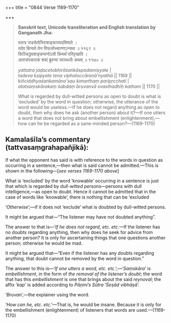 +++
title = "0844 Verse 1169-1170"

+++
> **Sanskrit text, Unicode transliteration and English translation by Ganganath Jha:** 
>
> यत्तत्र जडचेतोभिराशङ्कास्पदमिष्यते ।  
> तदेव क्षिप्यते तेन विफलोच्चारणाऽन्यथा ॥ ११६९ ॥  
> किञ्चिद्ध्यशङ्कमानोऽसौ किमर्थं परिपृच्छति ।  
> अतत्संस्कारकं शब्दं ब्रुवन्वा स्वस्थधीः कथम् ॥ ११७० ॥ 
>
> *yattatra jaḍacetobhirāśaṅkāspadamiṣyate* \|  
> *tadeva kṣipyate tena viphaloccāraṇā'nyathā* \|\| 1169 \|\|  
> *kiñciddhyaśaṅkamāno'sau kimarthaṃ paripṛcchati* \|  
> *atatsaṃskārakaṃ śabdaṃ bruvanvā svasthadhīḥ katham* \|\| 1170 \|\| 
>
> What is regarded by dull-witted persons as open to doubt is what is ‘excluded’ by the word in question; otherwise, the utterance of the word would be useless.—If he does not regard anything as open to doubt, then why does he ask (another person) about it?—If one utters a word that does not bring about embellishment (enlightenment),—how can he be regarded as a sane-minded person?—(1169-1170)



## Kamalaśīla’s commentary (tattvasaṃgrahapañjikā):

If what the opponent has said is with reference to the words in question as occurring in a sentence,—then what is said cannot be admitted.—This is shown in the following—[*see verses 1169-1170 above*]

What is ‘excluded’ by the word ‘knowable’ occurring in a sentence is just that which is regarded by *dull-witted persons*—persons with dull intelligence,—as open to doubt. Hence it cannot be admitted that in the case of words like ‘knowable’, there is nothing that can be ‘excluded

‘*Otherwise*’;—if it does not ‘exclude’ what is doubted by dull-witted persons.

It might be argued that—“The listener may have not doubted anything”.

The answer to that is—‘*If he does not regard*, *etc. etc*.—If the listener has no doubts regarding anything, then why does he seek for advice from another person? It is only for ascertaining things that one questions another person; otherwise he would be mad.

It might be argued that—“Even if the listener has any doubts regarding anything, that doubt cannot be removed by the word in question.”

The answer to this is—‘*If one utters a word, etc. etc*.’;—‘*Saṃskāra*’ is *embellishment*, in the form of *the removal of the listener’s doubt*; the word that has this *embellishment* is one that brings about the said *reynoval*; the affix ‘*kap*’ is added according to *Pāṇini’s Sūtra* ‘*Śeṣād vibhāṣā*’.

‘*Bruvan*’,—the explainer using the word.

‘*How can he, etc*. *etc*.’—That is, he would be insane. Because it is only for the embellishment (enlightenment) of listeners that words are used.—(1169-1170)


